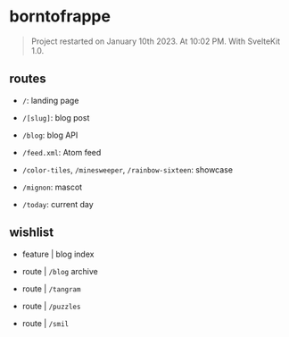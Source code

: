 # borntofrappe

> Project restarted on January 10th 2023. At 10:02 PM. With SvelteKit 1.0.

## routes

- `/`: landing page

- `/[slug]`: blog post

- `/blog`: blog API

- `/feed.xml`: Atom feed

- `/color-tiles`, `/minesweeper`, `/rainbow-sixteen`: showcase

- `/mignon`: mascot

- `/today`: current day

## wishlist

- feature | blog index

- route | `/blog` archive

- route | `/tangram`

- route | `/puzzles`

- route | `/smil`
